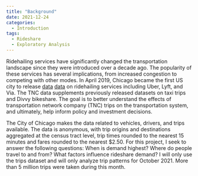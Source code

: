 ```yaml
---
title: "Background"
date: 2021-12-24
categories:
  - Introduction
tags:
  - Rideshare
  - Exploratory Analysis
---
```


Ridehailing services have significantly changed the transportation landscape since they were introduced over a decade ago. The popularity of these services has several implications, from increased congestion to competing with other modes. In April 2019, Chicago became the first US city to release [data] [data] on ridehailing services including Uber, Lyft, and Via. The TNC data supplements previously released datasets on taxi trips and Divvy bikeshare. The goal is to better understand the effects of transportation network company (TNC) trips on the transportation system, and ultimately, help inform policy and investment decisions. 

The City of Chicago makes the data related to vehicles, drivers, and trips available. The data is anonymous, with trip origins and destinations aggregated at the census tract level, trip times rounded to the nearest 15 minutes and fares rounded to the nearest $2.50. For this project, I seek to answer the following questions: When is demand highest? Where do people travel to and from? What factors influence rideshare demand? I will only use the trips dataset and will only analyze trip patterns for October 2021. More than 5 million trips were taken during this month. 

[data]: https://data.cityofchicago.org/Transportation/Transportation-Network-Providers-Trips/m6dm-c72p
